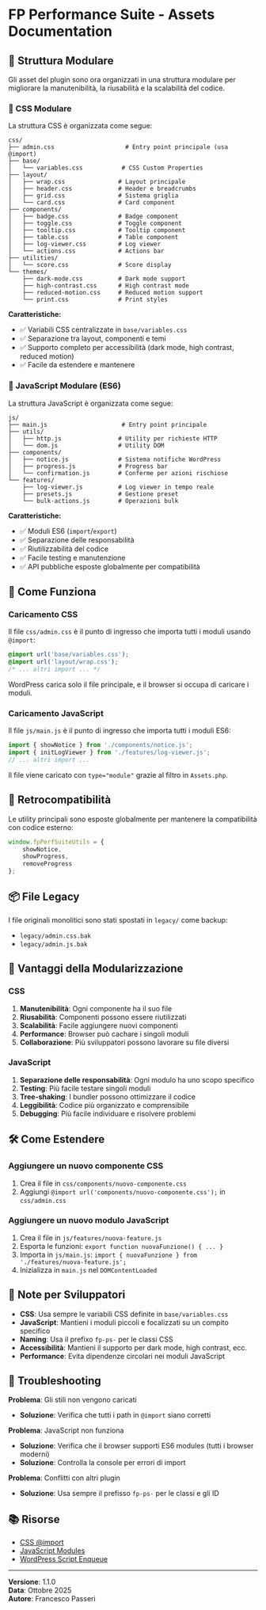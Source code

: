 # FP Performance Suite - Assets Documentation

## 📁 Struttura Modulare

Gli asset del plugin sono ora organizzati in una struttura modulare per migliorare la manutenibilità, la riusabilità e la scalabilità del codice.

### 🎨 CSS Modulare

La struttura CSS è organizzata come segue:

```
css/
├── admin.css                    # Entry point principale (usa @import)
├── base/
│   └── variables.css           # CSS Custom Properties
├── layout/
│   ├── wrap.css               # Layout principale
│   ├── header.css             # Header e breadcrumbs
│   ├── grid.css               # Sistema griglia
│   └── card.css               # Card component
├── components/
│   ├── badge.css              # Badge component
│   ├── toggle.css             # Toggle component
│   ├── tooltip.css            # Tooltip component
│   ├── table.css              # Table component
│   ├── log-viewer.css         # Log viewer
│   └── actions.css            # Actions bar
├── utilities/
│   └── score.css              # Score display
└── themes/
    ├── dark-mode.css          # Dark mode support
    ├── high-contrast.css      # High contrast mode
    ├── reduced-motion.css     # Reduced motion support
    └── print.css              # Print styles
```

**Caratteristiche:**
- ✅ Variabili CSS centralizzate in `base/variables.css`
- ✅ Separazione tra layout, componenti e temi
- ✅ Supporto completo per accessibilità (dark mode, high contrast, reduced motion)
- ✅ Facile da estendere e mantenere

### 🚀 JavaScript Modulare (ES6)

La struttura JavaScript è organizzata come segue:

```
js/
├── main.js                     # Entry point principale
├── utils/
│   ├── http.js                # Utility per richieste HTTP
│   └── dom.js                 # Utility DOM
├── components/
│   ├── notice.js              # Sistema notifiche WordPress
│   ├── progress.js            # Progress bar
│   └── confirmation.js        # Conferme per azioni rischiose
└── features/
    ├── log-viewer.js          # Log viewer in tempo reale
    ├── presets.js             # Gestione preset
    └── bulk-actions.js        # Operazioni bulk
```

**Caratteristiche:**
- ✅ Moduli ES6 (`import`/`export`)
- ✅ Separazione delle responsabilità
- ✅ Riutilizzabilità del codice
- ✅ Facile testing e manutenzione
- ✅ API pubbliche esposte globalmente per compatibilità

## 🔧 Come Funziona

### Caricamento CSS

Il file `css/admin.css` è il punto di ingresso che importa tutti i moduli usando `@import`:

```css
@import url('base/variables.css');
@import url('layout/wrap.css');
/* ... altri import ... */
```

WordPress carica solo il file principale, e il browser si occupa di caricare i moduli.

### Caricamento JavaScript

Il file `js/main.js` è il punto di ingresso che importa tutti i moduli ES6:

```javascript
import { showNotice } from './components/notice.js';
import { initLogViewer } from './features/log-viewer.js';
// ... altri import ...
```

Il file viene caricato con `type="module"` grazie al filtro in `Assets.php`.

## 🔄 Retrocompatibilità

Le utility principali sono esposte globalmente per mantenere la compatibilità con codice esterno:

```javascript
window.fpPerfSuiteUtils = {
    showNotice,
    showProgress,
    removeProgress
};
```

## 📦 File Legacy

I file originali monolitici sono stati spostati in `legacy/` come backup:
- `legacy/admin.css.bak`
- `legacy/admin.js.bak`

## 🎯 Vantaggi della Modularizzazione

### CSS
1. **Manutenibilità**: Ogni componente ha il suo file
2. **Riusabilità**: Componenti possono essere riutilizzati
3. **Scalabilità**: Facile aggiungere nuovi componenti
4. **Performance**: Browser può cachare i singoli moduli
5. **Collaborazione**: Più sviluppatori possono lavorare su file diversi

### JavaScript
1. **Separazione delle responsabilità**: Ogni modulo ha uno scopo specifico
2. **Testing**: Più facile testare singoli moduli
3. **Tree-shaking**: I bundler possono ottimizzare il codice
4. **Leggibilità**: Codice più organizzato e comprensibile
5. **Debugging**: Più facile individuare e risolvere problemi

## 🛠️ Come Estendere

### Aggiungere un nuovo componente CSS

1. Crea il file in `css/components/nuovo-componente.css`
2. Aggiungi `@import url('components/nuovo-componente.css');` in `css/admin.css`

### Aggiungere un nuovo modulo JavaScript

1. Crea il file in `js/features/nuova-feature.js`
2. Esporta le funzioni: `export function nuovaFunzione() { ... }`
3. Importa in `js/main.js`: `import { nuovaFunzione } from './features/nuova-feature.js';`
4. Inizializza in `main.js` nel `DOMContentLoaded`

## 📝 Note per Sviluppatori

- **CSS**: Usa sempre le variabili CSS definite in `base/variables.css`
- **JavaScript**: Mantieni i moduli piccoli e focalizzati su un compito specifico
- **Naming**: Usa il prefixo `fp-ps-` per le classi CSS
- **Accessibilità**: Mantieni il supporto per dark mode, high contrast, ecc.
- **Performance**: Evita dipendenze circolari nei moduli JavaScript

## 🐛 Troubleshooting

**Problema**: Gli stili non vengono caricati
- **Soluzione**: Verifica che tutti i path in `@import` siano corretti

**Problema**: JavaScript non funziona
- **Soluzione**: Verifica che il browser supporti ES6 modules (tutti i browser moderni)
- **Soluzione**: Controlla la console per errori di import

**Problema**: Conflitti con altri plugin
- **Soluzione**: Usa sempre il prefisso `fp-ps-` per le classi e gli ID

## 📚 Risorse

- [CSS @import](https://developer.mozilla.org/en-US/docs/Web/CSS/@import)
- [JavaScript Modules](https://developer.mozilla.org/en-US/docs/Web/JavaScript/Guide/Modules)
- [WordPress Script Enqueue](https://developer.wordpress.org/reference/functions/wp_enqueue_script/)

---

**Versione**: 1.1.0  
**Data**: Ottobre 2025  
**Autore**: Francesco Passeri